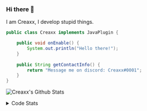 ### Hi there 👋

I am Creaxx, I develop stupid things. 

```java
public class Creaxx implements JavaPlugin {

    public void onEnable() {
        System.out.println("Hello there!");
    }
    
    public String getContactInfo() {
        return "Message me on discord: Creaxx#0001";
    }
}
```

![Creaxx's Github Stats](https://github-readme-stats.vercel.app/api?username=CreaxxOG&show_icons=true&theme=dark&count_private=true)

<details>
  <summary>Code Stats</summary>

<!--START_SECTION:waka-->
![Code Time](http://img.shields.io/badge/Code%20Time-574%20hrs%2042%20mins-blue)

![Lines of code](https://img.shields.io/badge/From%20Hello%20World%20I%27ve%20Written-9%20Thousand%20lines%20of%20code-blue)

**🐱 My GitHub Data** 

> 🏆 31 Contributions in the Year 2022
 > 
> 📦 378.1 kB Used in GitHub's Storage 
 > 
> 🚫 Not Opted to Hire
 > 
> 📜 1 Public Repository 
 > 
> 🔑 4 Private Repositories  
 > 
**I'm an Early 🐤** 

```text
🌞 Morning    24 commits     ███░░░░░░░░░░░░░░░░░░░░░░   13.79% 
🌆 Daytime    64 commits     █████████░░░░░░░░░░░░░░░░   36.78% 
🌃 Evening    82 commits     ███████████░░░░░░░░░░░░░░   47.13% 
🌙 Night      4 commits      ░░░░░░░░░░░░░░░░░░░░░░░░░   2.3%

```
📅 **I'm Most Productive on Saturday** 

```text
Monday       18 commits     ██░░░░░░░░░░░░░░░░░░░░░░░   10.34% 
Tuesday      15 commits     ██░░░░░░░░░░░░░░░░░░░░░░░   8.62% 
Wednesday    26 commits     ███░░░░░░░░░░░░░░░░░░░░░░   14.94% 
Thursday     22 commits     ███░░░░░░░░░░░░░░░░░░░░░░   12.64% 
Friday       28 commits     ████░░░░░░░░░░░░░░░░░░░░░   16.09% 
Saturday     40 commits     █████░░░░░░░░░░░░░░░░░░░░   22.99% 
Sunday       25 commits     ███░░░░░░░░░░░░░░░░░░░░░░   14.37%

```


📊 **This Week I Spent My Time On** 

```text
💬 Programming Languages: 
Java                     15 hrs 4 mins       ███████████████████████░░   91.61% 
XML                      1 hr 4 mins         █░░░░░░░░░░░░░░░░░░░░░░░░   6.57% 
Properties               8 mins              ░░░░░░░░░░░░░░░░░░░░░░░░░   0.86% 
YAML                     7 mins              ░░░░░░░░░░░░░░░░░░░░░░░░░   0.75% 
spring.factories         1 min               ░░░░░░░░░░░░░░░░░░░░░░░░░   0.13%

🔥 Editors: 
IntelliJ                 16 hrs 27 mins      █████████████████████████   100.0%

```

**I Mostly Code in Java** 

```text
Java                     4 repos             ████████████████░░░░░░░░░   66.67% 
EJS                      1 repo              ████░░░░░░░░░░░░░░░░░░░░░   16.67% 
Kotlin                   1 repo              ████░░░░░░░░░░░░░░░░░░░░░   16.67%

```



 Last Updated on 23/01/2022 12:33:56 UTC
<!--END_SECTION:waka-->
</details>
